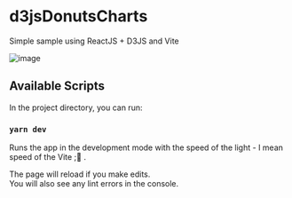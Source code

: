 # d3jsDonutsCharts
Simple sample using ReactJS + D3JS and Vite

![image](https://user-images.githubusercontent.com/1831642/188481037-602ebf71-fcce-4088-b37e-10dc7e0308cc.png)

## Available Scripts

In the project directory, you can run:

### `yarn dev`

Runs the app in the development mode with the speed of the light - I mean speed of the Vite ;:rocket: .<br />

The page will reload if you make edits.<br />
You will also see any lint errors in the console.

